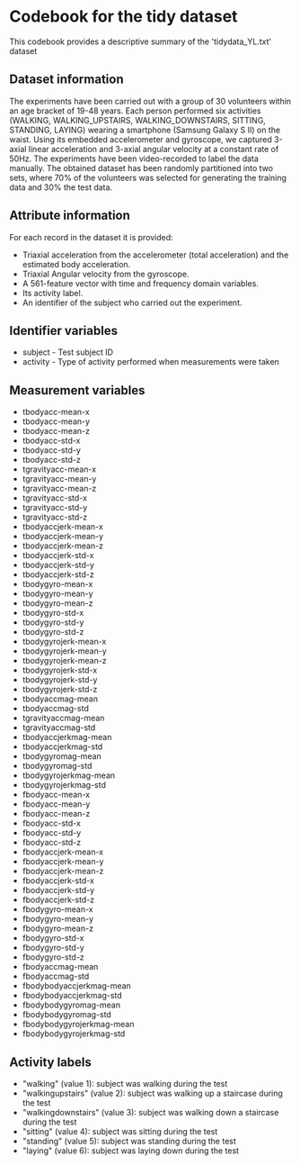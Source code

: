 # Codebook for the tidy dataset

This codebook provides a descriptive summary of the 'tidydata_YL.txt' dataset

## Dataset information
The experiments have been carried out with a group of 30 volunteers within an age bracket of 19-48 years. Each person performed six activities (WALKING, WALKING_UPSTAIRS, WALKING_DOWNSTAIRS, SITTING, STANDING, LAYING) wearing a smartphone (Samsung Galaxy S II) on the waist. Using its embedded accelerometer and gyroscope, we captured 3-axial linear acceleration and 3-axial angular velocity at a constant rate of 50Hz. The experiments have been video-recorded to label the data manually. The obtained dataset has been randomly partitioned into two sets, where 70% of the volunteers was selected for generating the training data and 30% the test data. 

## Attribute information
For each record in the dataset it is provided: 
* Triaxial acceleration from the accelerometer (total acceleration) and the estimated body acceleration. 
* Triaxial Angular velocity from the gyroscope. 
* A 561-feature vector with time and frequency domain variables. 
* Its activity label. 
* An identifier of the subject who carried out the experiment.


## Identifier variables
* subject - Test subject ID
* activity - Type of activity performed when measurements were taken

## Measurement variables
* tbodyacc-mean-x
* tbodyacc-mean-y
* tbodyacc-mean-z
* tbodyacc-std-x
* tbodyacc-std-y
* tbodyacc-std-z
* tgravityacc-mean-x
* tgravityacc-mean-y
* tgravityacc-mean-z
* tgravityacc-std-x
* tgravityacc-std-y
* tgravityacc-std-z
* tbodyaccjerk-mean-x
* tbodyaccjerk-mean-y
* tbodyaccjerk-mean-z
* tbodyaccjerk-std-x
* tbodyaccjerk-std-y
* tbodyaccjerk-std-z
* tbodygyro-mean-x
* tbodygyro-mean-y
* tbodygyro-mean-z
* tbodygyro-std-x
* tbodygyro-std-y
* tbodygyro-std-z
* tbodygyrojerk-mean-x
* tbodygyrojerk-mean-y
* tbodygyrojerk-mean-z
* tbodygyrojerk-std-x
* tbodygyrojerk-std-y
* tbodygyrojerk-std-z
* tbodyaccmag-mean
* tbodyaccmag-std
* tgravityaccmag-mean
* tgravityaccmag-std
* tbodyaccjerkmag-mean
* tbodyaccjerkmag-std
* tbodygyromag-mean
* tbodygyromag-std
* tbodygyrojerkmag-mean
* tbodygyrojerkmag-std
* fbodyacc-mean-x
* fbodyacc-mean-y
* fbodyacc-mean-z
* fbodyacc-std-x
* fbodyacc-std-y
* fbodyacc-std-z
* fbodyaccjerk-mean-x
* fbodyaccjerk-mean-y
* fbodyaccjerk-mean-z
* fbodyaccjerk-std-x
* fbodyaccjerk-std-y
* fbodyaccjerk-std-z
* fbodygyro-mean-x
* fbodygyro-mean-y
* fbodygyro-mean-z
* fbodygyro-std-x
* fbodygyro-std-y
* fbodygyro-std-z
* fbodyaccmag-mean
* fbodyaccmag-std
* fbodybodyaccjerkmag-mean
* fbodybodyaccjerkmag-std
* fbodybodygyromag-mean
* fbodybodygyromag-std
* fbodybodygyrojerkmag-mean
* fbodybodygyrojerkmag-std

## Activity labels
* "walking" (value 1): subject was walking during the test
* "walkingupstairs" (value 2): subject was walking up a staircase during the test
* "walkingdownstairs" (value 3): subject was walking down a staircase during the test
* "sitting" (value 4): subject was sitting during the test
* "standing" (value 5): subject was standing during the test
* "laying" (value 6): subject was laying down during the test
